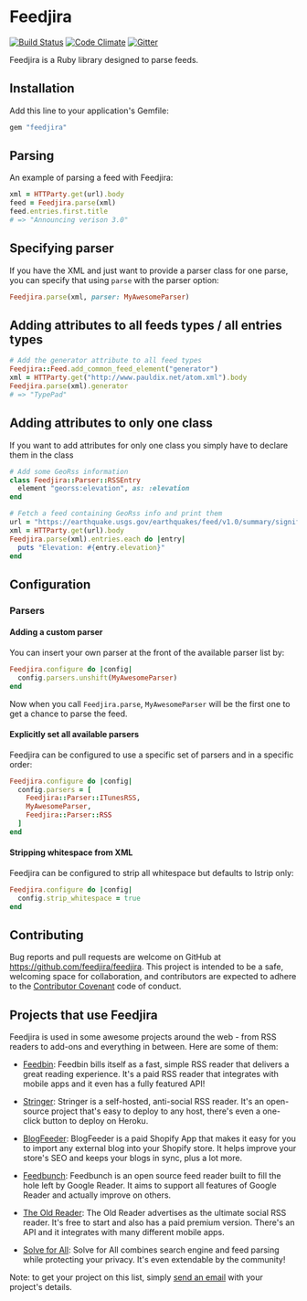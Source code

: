 # Feedjira

[![Build Status][travis-badge]][travis] [![Code Climate][code-climate-badge]][code-climate] [![Gitter][gitter-badge]][gitter]

[travis-badge]: https://travis-ci.org/feedjira/feedjira.svg?branch=master
[travis]: http://travis-ci.org/feedjira/feedjira
[code-climate-badge]: https://codeclimate.com/github/feedjira/feedjira/badges/gpa.svg
[code-climate]: https://codeclimate.com/github/feedjira/feedjira
[gitter-badge]: https://badges.gitter.im/feedjira/feedjira.svg
[gitter]: https://gitter.im/feedjira/feedjira?utm_source=badge&utm_medium=badge&utm_campaign=pr-badge

Feedjira is a Ruby library designed to parse feeds.

## Installation

Add this line to your application's Gemfile:

```ruby
gem "feedjira"
```

## Parsing

An example of parsing a feed with Feedjira:

```ruby
xml = HTTParty.get(url).body
feed = Feedjira.parse(xml)
feed.entries.first.title
# => "Announcing verison 3.0"
```

## Specifying parser

If you have the XML and just want to provide a parser class for one parse, you
can specify that using `parse` with the parser option:

```ruby
Feedjira.parse(xml, parser: MyAwesomeParser)
```

## Adding attributes to all feeds types / all entries types

```ruby
# Add the generator attribute to all feed types
Feedjira::Feed.add_common_feed_element("generator")
xml = HTTParty.get("http://www.pauldix.net/atom.xml").body
Feedjira.parse(xml).generator
# => "TypePad"
```

## Adding attributes to only one class

If you want to add attributes for only one class you simply have to declare them
in the class

```ruby
# Add some GeoRss information
class Feedjira::Parser::RSSEntry
  element "georss:elevation", as: :elevation
end

# Fetch a feed containing GeoRss info and print them
url = "https://earthquake.usgs.gov/earthquakes/feed/v1.0/summary/significant_week.atom"
xml = HTTParty.get(url).body
Feedjira.parse(xml).entries.each do |entry|
  puts "Elevation: #{entry.elevation}"
end
```

## Configuration

### Parsers

#### Adding a custom parser

You can insert your own parser at the front of the available parser list by:

```ruby
Feedjira.configure do |config|
  config.parsers.unshift(MyAwesomeParser)
end
```

Now when you call `Feedjira.parse`, `MyAwesomeParser` will be the first one to
get a chance to parse the feed.

#### Explicitly set all available parsers

Feedjira can be configured to use a specific set of parsers and in a specific order:

```ruby
Feedjira.configure do |config|
  config.parsers = [
    Feedjira::Parser::ITunesRSS,
    MyAwesomeParser,
    Feedjira::Parser::RSS
  ]
end
```

#### Stripping whitespace from XML

Feedjira can be configured to strip all whitespace but defaults to lstrip only:

```ruby
Feedjira.configure do |config|
  config.strip_whitespace = true
end
```

## Contributing

Bug reports and pull requests are welcome on GitHub at
https://github.com/feedjira/feedjira. This project is intended to be a safe,
welcoming space for collaboration, and contributors are expected to adhere to
the [Contributor Covenant](http://contributor-covenant.org) code of conduct.

## Projects that use Feedjira

Feedjira is used in some awesome projects around the web - from RSS readers to
add-ons and everything in between. Here are some of them:

* [Feedbin][]: Feedbin bills itself as a fast, simple RSS reader that delivers a
  great reading experience. It's a paid RSS reader that integrates with mobile
  apps and it even has a fully featured API!

* [Stringer][]: Stringer is a self-hosted, anti-social RSS reader. It's an
  open-source project that's easy to deploy to any host, there's even a
  one-click button to deploy on Heroku.

* [BlogFeeder][]: BlogFeeder is a paid Shopify App that makes it easy for you to
  import any external blog into your Shopify store. It helps improve your
  store's SEO and keeps your blogs in sync, plus a lot more.

* [Feedbunch][]: Feedbunch is an open source feed reader built to fill the hole
  left by Google Reader. It aims to support all features of Google Reader and
  actually improve on others.

* [The Old Reader][old]: The Old Reader advertises as the ultimate social RSS
  reader. It's free to start and also has a paid premium version. There's an API
  and it integrates with many different mobile apps.

* [Solve for All][solve]: Solve for All combines search engine and feed parsing
  while protecting your privacy. It's even extendable by the community!

[Feedbin]: https://feedbin.com/
[Stringer]: https://github.com/swanson/stringer
[BlogFeeder]: https://apps.shopify.com/blogfeeder
[Feedbunch]: https://github.com/amatriain/feedbunch
[old]: http://theoldreader.com/
[solve]: https://solveforall.com/

Note: to get your project on this list, simply [send an email](mailto:feedjira@gmail.com)
with your project's details.
